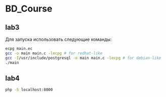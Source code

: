 # BD_Course

## lab3

Для запуска использовать следующие команды:

```bash
ecpg main.ec  
gcc -o main main.c -lecpg # for redhat-like  
gcc -I/usr/include/postgresql -o main main.c -lecpg # for debian-like
./main
```

## lab4

```bash
php -S localhost:8000  
```
